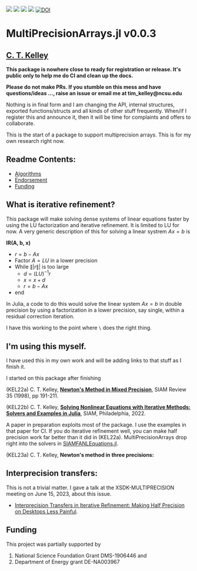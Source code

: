 [![][docs-stable-img]][docs-stable-url] [![][docs-dev-img]][docs-dev-url]
[![][build-status-img]][build-status-url]
[![][codecov-img]][codecov-url]
[![DOI](https://zenodo.org/badge/DOI/10.5281/zenodo.7521427.svg)](https://doi.org/10.5281/zenodo.7521427)

# MultiPrecisionArrays.jl v0.0.3

## [C. T. Kelley](https://ctk.math.ncsu.edu)

__This package is nowhere close to ready for registration or release. It's public only to help me do CI and clean up the docs.__

__Please do not make PRs. If you stumble on this mess and have questions/ideas ..., raise an issue or email me at tim_kelley@ncsu.edu__

Nothing is in final form and I am changing the API, internal structures, exported functions/structs and all kinds of other stuff frequently. When/if I register this and announce it, then it will be time for complaints and offers to collaborate. 

This is the start of a package to support multiprecision arrays. This is for my own research right now.

## Readme Contents:
- [Algorithms](#What-is-iterative-refinement?)
- [Endorsement](#I'm-using-this-myself)
- [Funding](#Funding)

## What is iterative refinement?

This package will make solving dense systems of linear equations faster by using the LU factorization and iterative refinement. It is limited to LU for now. A very generic description of this for solving a linear systrem $A x = b$ is

__IR(A, b, x)__
- $r = b - Ax$
- Factor $A = LU$ in a lower precision
- While $\|| r \||$ is too large
  - $d = (LU)^{-1} r$
  - $x = x + d$
  - $r = b - Ax$
- end




In Julia, a code to do this would solve the linear system $A x = b$ in double precision by using a
factorization in a lower precision, say single, within a residual correction iteration. 






I have this working to the point where ```\``` does the right thing.


## I'm using this myself.

I have used this in my own work and will be adding links to that stuff as I finish it. 

I started on this package after finishing

(KEL22a) C. T. Kelley, [__Newton's Method in Mixed Precision__](https://epubs.siam.org/doi/10.1137/20M1342902), SIAM Review 35 (1998), pp 191-211. 

(KEL22b) C. T. Kelley, [__Solving Nonlinear Equations with Iterative Methods: Solvers and Examples in Julia__](https://my.siam.org/Store/Product/viewproduct/?ProductId=44313635), SIAM, Philadelphia, 2022. 

A paper in preparation exploits most of the package. I use the examples in that paper for CI. If you do iterative refinement well, you can make half precision work far better than it did in (KEL22a). MultiPrecisionArrays drop right into the solvers
in [SIAMFANLEquations.jl](https://github.com/ctkelley/SIAMFANLEquations.jl). 

(KEL23a) C. T. Kelley, __Newton's method in three precisions:__ 


## __Interprecision transfers__:

This is not a trivial matter. I gave a talk at the XSDK-MULTIPRECISION meeting on June 15, 2023, about this issue.

  - [Interprecision Transfers in Iterative Refinement: Making Half Precision on Desktops Less Painful](Publications_and_Presentations/MPArrays_XSDK-MULTIPRECISION_June_15.pdf).



## Funding

This project was partially supported by

1. National Science Foundation Grant DMS-1906446 and
2. Department of Energy grant DE-NA003967

[docs-stable-img]: https://img.shields.io/badge/docs-stable-blue.svg
[docs-stable-url]: https://ctkelley.github.io/MultiPrecisionArrays.jl/stable

[docs-dev-img]: https://img.shields.io/badge/docs-dev-blue.svg
[docs-dev-url]: https://ctkelley.github.io/MultiPrecisionArrays.jl/dev

[build-status-img]: https://github.com/ctkelley/MultiPrecisionArrays.jl/workflows/CI/badge.svg
[build-status-url]: https://github.com/ctkelley/MultiPrecisionArrays.jl/actions

[codecov-img]: https://codecov.io/gh/ctkelley/MultiPrecisionArrays.jl/branch/main/graph/badge.svg
[codecov-url]: https://codecov.io/gh/ctkelley/MultiPrecisionArrays.jl

